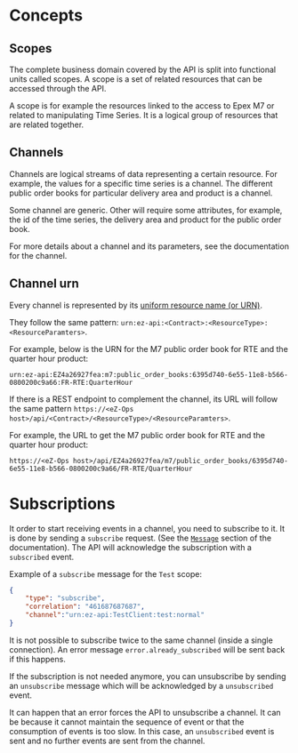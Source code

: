 # Concepts

## Scopes

The complete business domain covered by the API is split into functional units called scopes. A scope is a set of related resources that can be accessed through the API.

A scope is for example the resources linked to the access to Epex M7 or related to manipulating Time Series. It is a logical group of resources that are related together.

## Channels

Channels are logical streams of data representing a certain resource. For example, the values for a specific time series is a channel. The different public order books for particular delivery area and product is a channel.

Some channel are generic. Other will require some attributes, for example, the id of the time series, the delivery area and product for the public order book.

For more details about a channel and its parameters, see the documentation for the channel.

## Channel urn

Every channel is represented by its [uniform resource name (or URN)](https://en.wikipedia.org/wiki/Uniform_Resource_Name).

They follow the same pattern: `urn:ez-api:<Contract>:<ResourceType>:<ResourceParamters>`.

For example, below is the URN for the M7 public order book for RTE and the quarter hour product:
```
urn:ez-api:EZ4a26927fea:m7:public_order_books:6395d740-6e55-11e8-b566-0800200c9a66:FR-RTE:QuarterHour
```
If there is a REST endpoint to complement the channel, its URL will follow the same pattern `https://<eZ-Ops host>/api/<Contract>/<ResourceType>/<ResourceParamters>`.

For example, the URL to get the M7 public order book for RTE and the quarter hour product:
```
https://<eZ-Ops host>/api/EZ4a26927fea/m7/public_order_books/6395d740-6e55-11e8-b566-0800200c9a66/FR-RTE/QuarterHour
```

# Subscriptions

It order to start receiving events in a channel, you need to subscribe to it. It is done by sending a `subscribe` request. (See the [`Message`](3-message.md) section of the documentation). The API will acknowledge the subscription with a `subscribed` event.

Example of a `subscribe` message for the `Test` scope:
```json
{
    "type": "subscribe",
    "correlation": "461687687687",
    "channel":"urn:ez-api:TestClient:test:normal"
}
```

It is not possible to subscribe twice to the same channel (inside a single connection). An error message `error.already_subscribed` will be sent back if this happens.

If the subscription is not needed anymore, you can unsubscribe by sending an `unsubscribe` message which will be acknowledged by a `unsubscribed` event.

It can happen that an error forces the API to unsubscribe a channel. It can be because it cannot maintain the sequence of event or that the consumption of events is too slow. In this case, an `unsubscribed` event is sent and no further events are sent from the channel.
